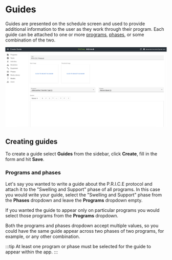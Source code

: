 # Guides

Guides are presented on the schedule screen and used to provide additional
information to the user as they work through their program. Each guide can be
attached to one or more [programs](./programs.md), [phases](./phases.md), or
some combination of the two.

![Create guide](../static/img/create-guide.png)

## Creating guides

To create a guide select **Guides** from the sidebar, click **Create**, fill
in the form and hit **Save**.

### Programs and phases

Let's say you wanted to write a guide about the P.R.I.C.E protocol and attach it
to the "Swelling and Support" phase of all programs. In this case you would
write your guide, select the "Swelling and Support" phase from the **Phases**
dropdown and leave the **Programs** dropdown empty.

If you wanted the guide to appear only on particular programs you would select
those programs from the **Programs** dropdown.

Both the programs and phases dropdown accept multiple values, so you could have
the same guide appear across two phases of two programs, for example, or any
other combination.

:::tip
At least one program or phase must be selected for the guide to appear within
the app.
:::
